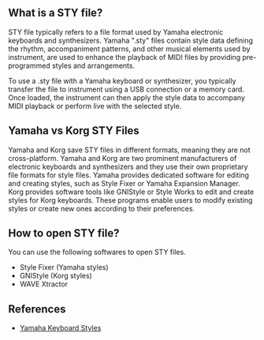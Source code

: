 ## What is a STY file?

STY file typically refers to a file format used by Yamaha electronic keyboards and synthesizers. Yamaha ".sty" files contain style data defining the rhythm, accompaniment patterns, and other musical elements used by instrument, are used to enhance the playback of MIDI files by providing pre-programmed styles and arrangements.

To use a .sty file with a Yamaha keyboard or synthesizer, you typically transfer the file to instrument using a USB connection or a memory card. Once loaded, the instrument can then apply the style data to accompany MIDI playback or perform live with the selected style.

## Yamaha vs Korg STY Files

Yamaha and Korg save STY files in different formats, meaning they are not cross-platform. Yamaha and Korg are two prominent manufacturers of electronic keyboards and synthesizers and they use their own proprietary file formats for style files. Yamaha provides dedicated software for editing and creating styles, such as Style Fixer or Yamaha Expansion Manager. Korg provides software tools like GNIStyle or Style Works to edit and create styles for Korg keyboards. These programs enable users to modify existing styles or create new ones according to their preferences.

## How to open STY file?

You can use the following softwares to open STY files.

- Style Fixer (Yamaha styles)
- GNIStyle (Korg styles)
- WAVE Xtractor

## References
* [Yamaha Keyboard Styles](https://psrtutorial.com/sty/yamaha/index.html)
